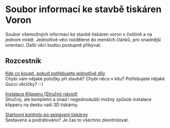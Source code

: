 # Soubor informací ke stavbě tiskáren Voron
Soubor všemožných informací ke stavbě tiskáren voron v češtině a na jednom místě. Jednotlivé věci rozdělené do menších článků, pro snadnější orientaci. Další věci budou postupně přibývat.

## Rozcestník
[Kde co koupit, pokud potřebujete jednotlivé díly](sourcing-guide.md)   
Chybí vám nějaké položky při stavbě? Chybí něco v kitu? Potřebujete nějaké Gucci věcičky? :-)

[Instalace Klipperu (Stručný návod)](instalace-klipperu.md)   
Stručný, ale kompletní a snad i nejjednodušší možný způsob instalace klipperu na desku vaší 3D tiskárny.

[Startovní kontroly po sestavení tiskárny](startovni-kontroly.md)   
Sestaveno a podrátováno? Je čas to všechno zkontrolovat.



